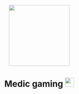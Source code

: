 <div id="header" align="center" >
  
  <img src="https://user-images.githubusercontent.com/92107603/156362916-aba10ff7-d232-4e1a-99d9-96081ffd5b95.gif" width="200"/>
</div>

<div align="center" >
 <img src="https://komarev.com/ghpvc/?username=Shitrost&style=flat-square&color=blue" alt=""/>
 </div>
 
 
 <h1 align="center">
  Medic gaming
  <img src="https://media.giphy.com/media/hvRJCLFzcasrR4ia7z/giphy.gif" width="30px"/>
</h1>
